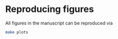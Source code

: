 
Reproducing figures
===================

All figures in the manuscript can be reproduced via
```bash
make plots
```

